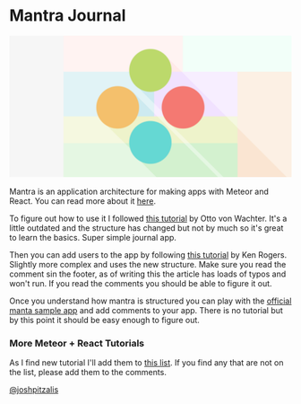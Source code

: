 # Mantra Journal

<img src='mantra.png'/>

Mantra is an application architecture for making apps with Meteor and React. You can read more about it [here](https://kadirahq.github.io/mantra/).

To figure out how to use it I followed [this tutorial](https://medium.com/@ottovw/compose-your-awesome-new-web-app-6fba9c6b241b#.1dwyqbm0l) by Otto von Wachter. It's a little outdated and the structure has changed but not by much so it's great to learn the basics. Super simple journal app.

Then you can add users to the app by following [this tutorial](https://medium.com/@kenrogers/build-a-journaling-app-with-meteor-1-3-beta-react-react-bootstrap-and-mantra-7965d9e9fc23#d887) by Ken Rogers. Slightly more complex and uses the new structure. Make sure you read the comment sin the footer, as of writing this the article has loads of typos and won't run. If you read the comments you should be able to figure it out.

Once you understand how mantra is structured you can play with the [official manta sample app](https://github.com/mantrajs/mantra-sample-blog-app) and add comments to your app. There is no tutorial but by this point it should be easy enough to figure out.

### More Meteor + React Tutorials

As I find new tutorial I'll add them to [this list](https://forums.meteor.com/t/step-by-step-meteor-react-books-courses-and-tutorials/18582). If you find any that are not on the list, please add them to the comments.  

[@joshpitzalis]()
